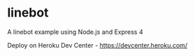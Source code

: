 # linebot
A linebot example using Node.js and Express 4

Deploy on Heroku Dev Center - https://devcenter.heroku.com/
